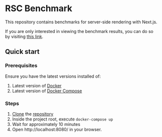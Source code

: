 # RSC Benchmark

This repository contains benchmarks for server-side rendering with Next.js.

If you are only interested in viewing the benchmark results, you can do so by visiting [this link](https://wivsw.github.io/rsc-benchmark/stress-app/out/index.html).

## Quick start

### Prerequisites

Ensure you have the latest versions installed of:
1. Latest version of [Docker](https://docs.docker.com/desktop/)
2. Latest version of [Docker Compose](https://docs.docker.com/compose/install/)

### Steps

1. [Clone](https://docs.github.com/en/repositories/creating-and-managing-repositories/cloning-a-repository) the [repository](https://github.com/WIVSW/rsc-benchmark)
2. Inside the project root, execute  `docker-compose up`
3. Wait for approximately 10 minutes
4. Open http://localhost:8080/ in your browser.